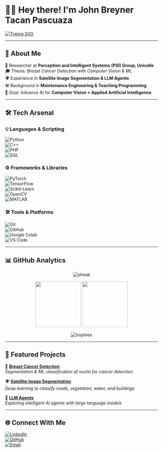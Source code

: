# 👨‍💻 Hey there! I'm John Breyner Tacan Pascuaza  

[![Typing SVG](https://readme-typing-svg.demolab.com?font=Fira+Code&size=24&duration=3000&pause=800&color=4A90E2&center=true&vCenter=true&width=700&lines=👋+Electronics+Engineer+%7C+AI+%26+ML+Researcher;🤖+LLMs+%7C+Computer+Vision+%7C+Deep+Learning;💻+Full-stack+Developer+%7C+Open+Source+Contributor;📚+Future+MSc+in+Applied+AI)](https://git.io/typing-svg)

---

## 🚀 About Me  
🔬 Researcher at **Perception and Intelligent Systems (PSI) Group, Univalle**  
🎓 Thesis: *Breast Cancer Detection with Computer Vision & ML*  
🌍 Experience in **Satellite Image Segmentation & LLM Agents**  
🛠  Background in **Maintenance Engineering & Teaching Programming**  
🎯 Goal: Advance AI for **Computer Vision + Applied Artificial Intelligence**  

---

## 🛠 Tech Arsenal  

### 💡 Languages & Scripting  
![Python](https://img.shields.io/badge/Python-FFD43B?style=for-the-badge&logo=python&logoColor=blue)  
![C++](https://img.shields.io/badge/C++-00599C?style=for-the-badge&logo=cplusplus&logoColor=white)  
![PHP](https://img.shields.io/badge/PHP-777BB4?style=for-the-badge&logo=php&logoColor=white)  
![SQL](https://img.shields.io/badge/SQL-003B57?style=for-the-badge&logo=sqlite&logoColor=white)  

### ⚙️ Frameworks & Libraries  
![PyTorch](https://img.shields.io/badge/PyTorch-EE4C2C?style=for-the-badge&logo=pytorch&logoColor=white)  
![TensorFlow](https://img.shields.io/badge/TensorFlow-FF6F00?style=for-the-badge&logo=tensorflow&logoColor=white)  
![Scikit-Learn](https://img.shields.io/badge/Scikit--Learn-F7931E?style=for-the-badge&logo=scikitlearn&logoColor=white)  
![OpenCV](https://img.shields.io/badge/OpenCV-27338E?style=for-the-badge&logo=opencv&logoColor=white)  
![MATLAB](https://img.shields.io/badge/MATLAB-0076A8?style=for-the-badge&logo=mathworks&logoColor=white)  

### 🛠 Tools & Platforms  
![Git](https://img.shields.io/badge/Git-F1502F?style=for-the-badge&logo=git&logoColor=white)  
![GitHub](https://img.shields.io/badge/GitHub-181717?style=for-the-badge&logo=github)  
![Google Colab](https://img.shields.io/badge/Colab-F9AB00?style=for-the-badge&logo=googlecolab&logoColor=white)  
![VS Code](https://img.shields.io/badge/VSCode-007ACC?style=for-the-badge&logo=visualstudiocode&logoColor=white)  

---

## 📊 GitHub Analytics  

<p align="center">
  <img src="https://github-readme-streak-stats.herokuapp.com/?user=JohnBreyner&theme=tokyonight&hide_border=true" alt="streak" />
</p>

<p align="center">
  <img src="https://github-readme-stats.vercel.app/api?username=JohnBreyner&show_icons=true&theme=radical&hide_border=true" height="150" />
  <img src="https://github-readme-stats.vercel.app/api/top-langs/?username=JohnBreyner&layout=compact&theme=radical&hide_border=true" height="150" />
</p>

<p align="center">
  <img src="https://github-profile-trophy.vercel.app/?username=JohnBreyner&theme=darkhub&no-frame=true&row=1&column=7" alt="trophies" />
</p>

---

## 📌 Featured Projects  

🔎 **[Breast Cancer Detection](https://github.com/JohnBreyner)**  
*Segmentation & ML classification of nuclei for cancer detection*  

🌍 **[Satellite Image Segmentation](https://github.com/JohnBreyner)**  
*Deep learning to classify roads, vegetation, water, and buildings*  

🤖 **[LLM Agents](https://github.com/JohnBreyner)**  
*Exploring intelligent AI agents with large language models*  

---


## 🌐 Connect With Me  

[![LinkedIn](https://img.shields.io/badge/LinkedIn-blue?style=for-the-badge&logo=linkedin)](https://www.linkedin.com/)  
[![GitHub](https://img.shields.io/badge/GitHub-black?style=for-the-badge&logo=github)](https://github.com/JohnBreyner)  
[![Email](https://img.shields.io/badge/Email-D14836?style=for-the-badge&logo=gmail&logoColor=white)](mailto:youremail@example.com)  

